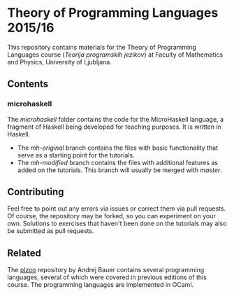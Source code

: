 # Theory of Programming Languages 2015/16

This repository contains materials for the Theory of Programming Languages course (*Teorija programskih jezikov*) at Faculty of Mathematics and Physics, University of Ljubljana.

## Contents

### microhaskell

The *microhaskell* folder contains the code for the MicroHaskell language, a fragment of Haskell being developed for teaching purposes. It is written in Haskell.

* The *mh-original* branch contains the files with basic functionality that serve as a starting point for the tutorials.
* The *mh-modified* branch contains the files with additional features as added on the tutorials. This branch will usually be merged with *master*.

## Contributing

Feel free to point out any errors via issues or correct them via pull requests. Of course, the repository may be forked, so you can experiment on your own. Solutions to exercises that haven't been done on the tutorials may also be submitted as pull requests.

## Related

The [plzoo](https://github.com/andrejbauer/plzoo) repository by Andrej Bauer contains several programming languages, several of which were covered in previous editions of this course. The programming languages are implemented in OCaml.
